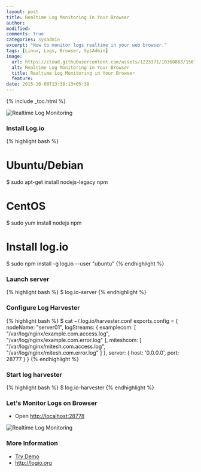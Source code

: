 ```yaml
---
layout: post
title: Realtime Log Monitoring in Your Browser
author:
modified:
comments: true
categories: sysadmin
excerpt: "How to monitor logs realtime in your web browser."
tags: [Linux, Logs, Browser, SysAdmin]
image:
  url: https://cloud.githubusercontent.com/assets/1223371/10360883/156761ce-6dc2-11e5-8937-c2abe800b5f3.png
  alt: Realtime Log Monitoring in Your Browser
  title: Realtime Log Monitoring in Your Browser
  feature:
date: 2015-10-08T13:38:13+05:30
---
```


{% include _toc.html %}

<img alt="Realtime Log Monitoring" src="{{ page.image.url }}" alt="{{ page.image.alt }}" title="{{ page.image.title }}">

### Install Log.io

{% highlight bash %}
# Ubuntu/Debian
$ sudo apt-get install nodejs-legacy npm

# CentOS
$ sudo yum install nodejs npm

# Install log.io
$ sudo npm install -g log.io --user "ubuntu"
{% endhighlight %}

### Launch server
{% highlight bash %}
$ log.io-server
{% endhighlight %}

### Configure Log Harvester
{% highlight bash %}
$ cat ~/.log.io/harvester.conf
exports.config = {
  nodeName: "server01",
  logStreams: {
    examplecom: [
      "/var/log/nginx/example.com.access.log",
      "/var/log/nginx/example.com.error.log"
    ],
    miteshcom: [
      "/var/log/nginx/mitesh.com.access.log",
      "/var/log/nginx/mitesh.com.error.log"
    ]
  },
  server: {
    host: '0.0.0.0',
    port: 28777
  }
}
{% endhighlight %}

### Start log harvester
{% highlight bash %}
$ log.io-harvester
{% endhighlight %}

### Let's Monitor Logs on Browser

* Open <a href="http://localhost:28778">http://localhost:28778</a>
<img alt="Realtime Log Monitoring" src="https://cloud.githubusercontent.com/assets/1223371/10362215/de197fe6-6dca-11e5-8f60-b0c1ce0e06ce.png">

### More Information

* <a href="http://logio.org:28778/">Try Demo</a>
* <a href="http://logio.org/">http://logio.org</a>
